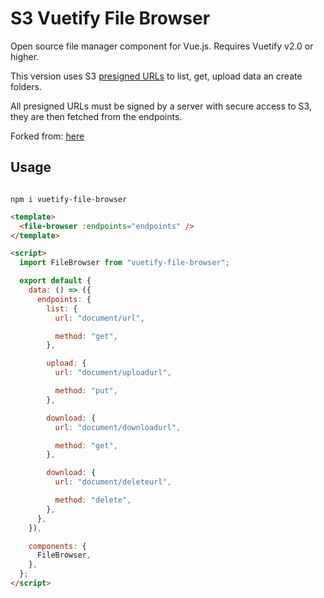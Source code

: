 # S3 Vuetify File Browser

Open source file manager component for Vue.js. Requires Vuetify v2.0 or higher.

This version uses S3 [presigned URLs](https://docs.aws.amazon.com/AmazonS3/latest/userguide/ShareObjectPreSignedURL.html) to list, get, upload data an create folders.

All presigned URLs must be signed by a server with secure access to S3, they are then fetched from the endpoints.

Forked from: [here](https://github.com/semeniuk/vuetify-file-browser)

## Usage

```

npm i vuetify-file-browser

```

```html
<template>
  <file-browser :endpoints="endpoints" />
</template>

<script>
  import FileBrowser from "vuetify-file-browser";

  export default {
    data: () => ({
      endpoints: {
        list: {
          url: "document/url",

          method: "get",
        },

        upload: {
          url: "document/uploadurl",

          method: "put",
        },

        download: {
          url: "document/downloadurl",

          method: "get",
        },

        download: {
          url: "document/deleteurl",

          method: "delete",
        },
      },
    }),

    components: {
      FileBrowser,
    },
  };
</script>
```
